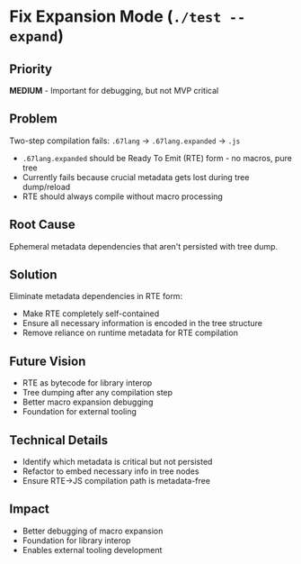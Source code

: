# Fix Expansion Mode (`./test --expand`)

## Priority
**MEDIUM** - Important for debugging, but not MVP critical

## Problem
Two-step compilation fails: `.67lang` → `.67lang.expanded` → `.js`
- `.67lang.expanded` should be Ready To Emit (RTE) form - no macros, pure tree
- Currently fails because crucial metadata gets lost during tree dump/reload
- RTE should always compile without macro processing

## Root Cause
Ephemeral metadata dependencies that aren't persisted with tree dump.

## Solution
Eliminate metadata dependencies in RTE form:
- Make RTE completely self-contained
- Ensure all necessary information is encoded in the tree structure
- Remove reliance on runtime metadata for RTE compilation

## Future Vision
- RTE as bytecode for library interop
- Tree dumping after any compilation step
- Better macro expansion debugging
- Foundation for external tooling

## Technical Details
- Identify which metadata is critical but not persisted
- Refactor to embed necessary info in tree nodes
- Ensure RTE→JS compilation path is metadata-free

## Impact
- Better debugging of macro expansion
- Foundation for library interop
- Enables external tooling development